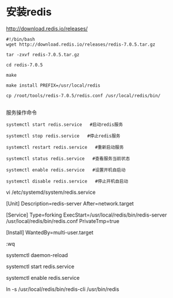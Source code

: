 # 安装redis


http://download.redis.io/releases/

```shell
#!/bin/bash
wget http://download.redis.io/releases/redis-7.0.5.tar.gz

tar -zxvf redis-7.0.5.tar.gz

cd redis-7.0.5

make

make install PREFIX=/usr/local/redis

cp /root/tools/redis-7.0.5/redis.conf /usr/local/redis/bin/


```
服务操作命令
```
systemctl start redis.service   #启动redis服务

systemctl stop redis.service   #停止redis服务

systemctl restart redis.service   #重新启动服务

systemctl status redis.service   #查看服务当前状态

systemctl enable redis.service   #设置开机自启动

systemctl disable redis.service   #停止开机自启动
```



vi /etc/systemd/system/redis.service


[Unit]
Description=redis-server
After=network.target

[Service]
Type=forking
ExecStart=/usr/local/redis/bin/redis-server /usr/local/redis/bin/redis.conf
PrivateTmp=true

[Install]
WantedBy=multi-user.target

:wq

systemctl daemon-reload

systemctl start redis.service

systemctl enable redis.service

ln -s /usr/local/redis/bin/redis-cli /usr/bin/redis